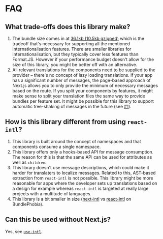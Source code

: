 # FAQ

## What trade-offs does this library make?

1. The bundle size comes in at [36.1kb (10.5kb gzipped)](https://bundlephobia.com/result?p=next-intl) which is the tradeoff that's necessary for supporting all the mentioned internationalisation features. There are smaller libraries for internationalisation, but they typically cover less features than Format.JS. However if your performance budget doesn't allow for the size of this library, you might be better off with an alternative.
2. All relevant translations for the components need to be supplied to the provider – there's no concept of lazy loading translations. If your app has a significant number of messages, the page-based approach of Next.js allows you to only provide the minimum of necessary messages based on the route. If you split your components by features, it might make sense to split your translation files the same way to provide bundles per feature set. It might be possible for this library to support automatic tree-shaking of messages in the future (see [#1](https://github.com/amannn/next-intl/issues/1)).

## How is this library different from using `react-intl`?

1. This library is built around the concept of namespaces and that components consume a single namespace.
2. This library offers only a hooks-based API for message consumption. The reason for this is that the same API can be used for attributes as well as `children`.
3. This library doesn't use message descriptions, which could make it harder for translaters to localize messages. Related to this, AST-based extraction from `react-intl` is not possible. This library might be more reasonable for apps where the developer sets up translations based on a design for example whereas `react-intl` is targeted at really large projects with a multitude of languages.
4. This library is a bit smaller in size ([next-intl](https://bundlephobia.com/result?p=next-intl) vs [react-intl](https://bundlephobia.com/result?p=react-intl) on BundlePhobia).

## Can this be used without Next.js?

Yes, see [`use-intl`](../packages/use-intl).
